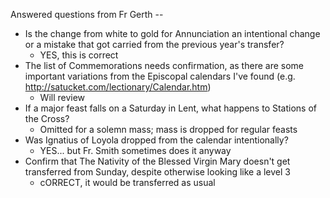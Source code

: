 Answered questions from Fr Gerth --
* Is the change from white to gold for Annunciation an intentional change or a mistake that got carried from the previous year's transfer?
  * YES, this is correct
* The list of Commemorations needs confirmation, as there are some important variations from the Episcopal calendars I've found (e.g. http://satucket.com/lectionary/Calendar.htm)
  * Will review
* If a major feast falls on a Saturday in Lent, what happens to Stations of the Cross?
  * Omitted for a solemn mass; mass is dropped for regular feasts
* Was Ignatius of Loyola dropped from the calendar intentionally?
  * YES... but Fr. Smith sometimes does it anyway
* Confirm that The Nativity of the Blessed Virgin Mary doesn't get transferred from Sunday, despite otherwise looking like a level 3
  * cORRECT, it would be transferred as usual

